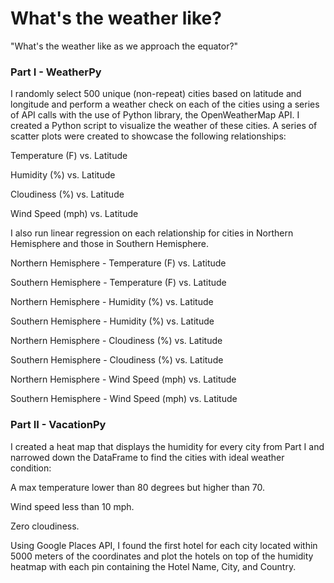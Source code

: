 # What's the weather like?

 "What's the weather like as we approach the equator?"

### Part I - WeatherPy

I randomly select 500 unique (non-repeat) cities based on latitude and longitude and perform a weather check on each of the cities using a series of API calls with the use of Python library, the OpenWeatherMap API. I created a Python script to visualize the weather of these cities.
A series of scatter plots were created to showcase the following relationships:

Temperature (F) vs. Latitude

Humidity (%) vs. Latitude

Cloudiness (%) vs. Latitude

Wind Speed (mph) vs. Latitude


I also run linear regression on each relationship for cities in Northern Hemisphere and those in Southern Hemisphere. 

Northern Hemisphere - Temperature (F) vs. Latitude

Southern Hemisphere - Temperature (F) vs. Latitude

Northern Hemisphere - Humidity (%) vs. Latitude

Southern Hemisphere - Humidity (%) vs. Latitude

Northern Hemisphere - Cloudiness (%) vs. Latitude

Southern Hemisphere - Cloudiness (%) vs. Latitude

Northern Hemisphere - Wind Speed (mph) vs. Latitude

Southern Hemisphere - Wind Speed (mph) vs. Latitude


### Part II - VacationPy
I created a heat map that displays the humidity for every city from Part I and narrowed down the DataFrame to find the cities with ideal weather condition:

A max temperature lower than 80 degrees but higher than 70.


Wind speed less than 10 mph.


Zero cloudiness.
 
Using Google Places API, I found the first hotel for each city located within 5000 meters of the coordinates and plot the hotels on top of the humidity heatmap with each pin containing the Hotel Name, City, and Country.

